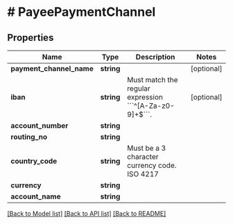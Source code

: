 # # PayeePaymentChannel

## Properties

Name | Type | Description | Notes
------------ | ------------- | ------------- | -------------
**payment_channel_name** | **string** |  | [optional] 
**iban** | **string** | Must match the regular expression &#x60;&#x60;&#x60;^[A-Za-z0-9]+$&#x60;&#x60;&#x60;. | [optional] 
**account_number** | **string** |  | 
**routing_no** | **string** |  | 
**country_code** | **string** | Must be a 3 character currency code. ISO 4217 | 
**currency** | **string** |  | 
**account_name** | **string** |  | 

[[Back to Model list]](../../README.md#documentation-for-models) [[Back to API list]](../../README.md#documentation-for-api-endpoints) [[Back to README]](../../README.md)


